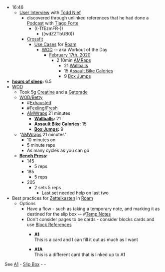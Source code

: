 - 16:46
    - [User Interview](<User Interview.md>) with [Todd Nief](<Todd Nief.md>)
        - discovered through unlinked references that he had done a [Podcast](<Podcast.md>) with [Tiago Forte](<Tiago Forte.md>)
            - ((-TfEzmFR-))
                - ((wdZZTbUB0))
        - [Crossfit](<Crossfit.md>)
            - [Use Cases](<Use Cases.md>) for [Roam](<Roam.md>)
                - [WOD](<WOD.md>) -- aka Workout of the Day
                    - [February 17th, 2020](<February 17th, 2020.md>)
                        - 2 10min [AMRaps](<AMRaps.md>)
                            - 21 [Wallballs](<Wallballs.md>)
                            -  15 [Assault Bike Calories](<Assault Bike Calories.md>)
                            - 9  [Box Jumps](<Box Jumps.md>)
- **[hours of sleep](<hours of sleep.md>):** 6.5
- [WOD](<WOD.md>)
    - Took 5g [Creatine](<Creatine.md>) and a [Gatorade](<Gatorade.md>)
    - [WOD/Betty](<WOD/Betty.md>) 
        - #[Exhausted](<Exhausted.md>) 
        - #[Feeling/Fresh](<Feeling/Fresh.md>)
        - [AMWraps](<AMWraps.md>) 21 minutes
            - **[Wallballs](<Wallballs.md>):** 21
            - **[Assault Bike Calories](<Assault Bike Calories.md>):** 15
            - **[Box Jumps](<Box Jumps.md>):** 9
    - "[AMWraps](<AMWraps.md>) 21 minutes"
        - 10 minutes on 
        - 5 minute reps
        - As many cycles as you can go
    - **[Bench Press](<Bench Press.md>):** 
        - 145
            - 5 reps
        - 185
            - 5 reps
        - 205
            - 2 sets 5 reps
                - Last set needed help on last two
- Best practices for [Zettelkasten](<Zettelkasten.md>) in [Roam](<Roam.md>)
    - Options
        - Have a flow - such as taking a temporary note, and marking it as destined for the slip box -- #[Temp Notes](<Temp Notes.md>)
        - Don't consider pages to be cards - consider blocks cards and use [Block References](<Block References.md>)
            - **A1**  
This is a card and I can fill it out as much as I want


            - **A1A**  
This is a different card that is linked up to A1

See [A1](((zH3pKqzwk)))
    - [Slip Box](<Slip Box.md>)
    - 
    - 
